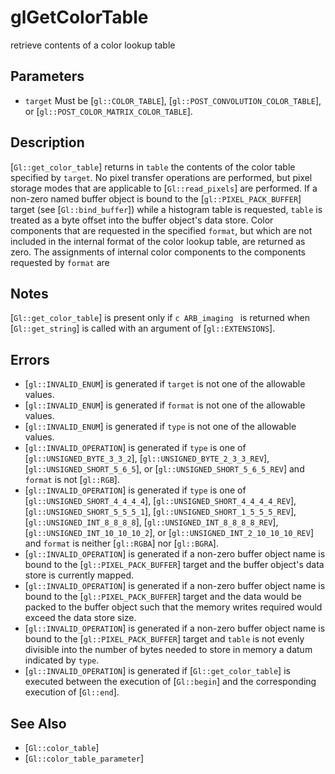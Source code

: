 # glGetColorTable
retrieve contents of a color lookup table

## Parameters
- `target`
  Must be [`gl::COLOR_TABLE`], [`gl::POST_CONVOLUTION_COLOR_TABLE`], or
  [`gl::POST_COLOR_MATRIX_COLOR_TABLE`].

## Description
[`Gl::get_color_table`] returns in `table` the contents of the color
  table specified by `target`. No pixel transfer operations are
  performed, but pixel storage modes that are applicable to
  [`Gl::read_pixels`] are performed.
If a non-zero named buffer object is bound to the
  [`gl::PIXEL_PACK_BUFFER`] target (see [`Gl::bind_buffer`]) while a
  histogram table is requested, `table` is treated as a byte offset into
  the buffer object's data store.
Color components that are requested in the specified `format`, but
  which are not included in the internal format of the color lookup
  table, are returned as zero. The assignments of internal color
  components to the components requested by `format` are


## Notes
[`Gl::get_color_table`] is present only if ```c ARB_imaging ``` is
  returned when [`Gl::get_string`] is called with an argument of
  [`gl::EXTENSIONS`].


## Errors
- [`gl::INVALID_ENUM`] is generated if `target` is not one of the
  allowable values.
- [`gl::INVALID_ENUM`] is generated if `format` is not one of the
  allowable values.
- [`gl::INVALID_ENUM`] is generated if `type` is not one of the
  allowable values.
- [`gl::INVALID_OPERATION`] is generated if `type` is one of
  [`gl::UNSIGNED_BYTE_3_3_2`], [`gl::UNSIGNED_BYTE_2_3_3_REV`],
  [`gl::UNSIGNED_SHORT_5_6_5`], or [`gl::UNSIGNED_SHORT_5_6_5_REV`] and
  `format` is not [`gl::RGB`].
- [`gl::INVALID_OPERATION`] is generated if `type` is one of
  [`gl::UNSIGNED_SHORT_4_4_4_4`], [`gl::UNSIGNED_SHORT_4_4_4_4_REV`],
  [`gl::UNSIGNED_SHORT_5_5_5_1`], [`gl::UNSIGNED_SHORT_1_5_5_5_REV`],
  [`gl::UNSIGNED_INT_8_8_8_8`], [`gl::UNSIGNED_INT_8_8_8_8_REV`],
  [`gl::UNSIGNED_INT_10_10_10_2`], or
  [`gl::UNSIGNED_INT_2_10_10_10_REV`] and `format` is neither
  [`gl::RGBA`] nor [`gl::BGRA`].
- [`gl::INVALID_OPERATION`] is generated if a non-zero buffer object
  name is bound to the [`gl::PIXEL_PACK_BUFFER`] target and the buffer
  object's data store is currently mapped.
- [`gl::INVALID_OPERATION`] is generated if a non-zero buffer object
  name is bound to the [`gl::PIXEL_PACK_BUFFER`] target and the data
  would be packed to the buffer object such that the memory writes
  required would exceed the data store size.
- [`gl::INVALID_OPERATION`] is generated if a non-zero buffer object
  name is bound to the [`gl::PIXEL_PACK_BUFFER`] target and `table` is
  not evenly divisible into the number of bytes needed to store in
  memory a datum indicated by `type`.
- [`gl::INVALID_OPERATION`] is generated if [`Gl::get_color_table`] is
  executed between the execution of [`Gl::begin`] and the corresponding
  execution of [`Gl::end`].

## See Also
- [`Gl::color_table`]
- [`Gl::color_table_parameter`]
